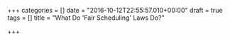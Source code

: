 +++
categories = []
date = "2016-10-12T22:55:57.010+00:00"
draft = true
tags = []
title = "What Do 'Fair Scheduling' Laws Do?"

+++
